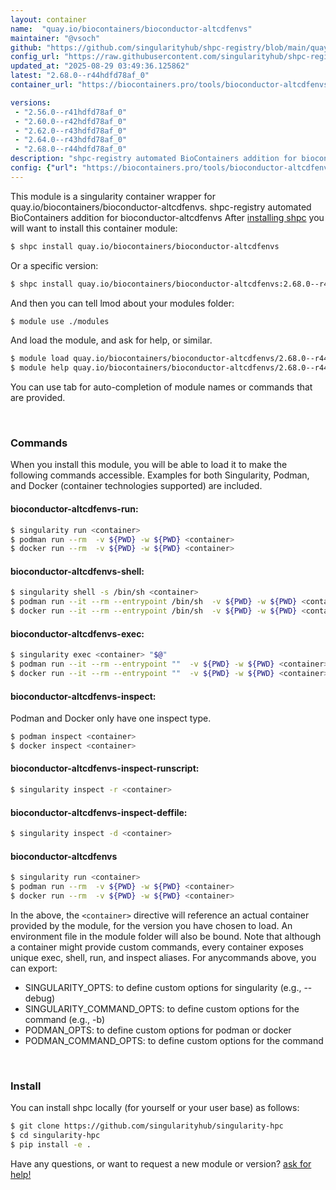 ```yaml
---
layout: container
name:  "quay.io/biocontainers/bioconductor-altcdfenvs"
maintainer: "@vsoch"
github: "https://github.com/singularityhub/shpc-registry/blob/main/quay.io/biocontainers/bioconductor-altcdfenvs/container.yaml"
config_url: "https://raw.githubusercontent.com/singularityhub/shpc-registry/main/quay.io/biocontainers/bioconductor-altcdfenvs/container.yaml"
updated_at: "2025-08-29 03:49:36.125862"
latest: "2.68.0--r44hdfd78af_0"
container_url: "https://biocontainers.pro/tools/bioconductor-altcdfenvs"

versions:
 - "2.56.0--r41hdfd78af_0"
 - "2.60.0--r42hdfd78af_0"
 - "2.62.0--r43hdfd78af_0"
 - "2.64.0--r43hdfd78af_0"
 - "2.68.0--r44hdfd78af_0"
description: "shpc-registry automated BioContainers addition for bioconductor-altcdfenvs"
config: {"url": "https://biocontainers.pro/tools/bioconductor-altcdfenvs", "maintainer": "@vsoch", "description": "shpc-registry automated BioContainers addition for bioconductor-altcdfenvs", "latest": {"2.68.0--r44hdfd78af_0": "sha256:9eca1900d748e0d13c77f7c1e137a73f213a0acfea421c33ca967d98bc238d69"}, "tags": {"2.56.0--r41hdfd78af_0": "sha256:e9bc1f4ef3f912f941b569f823a799783a6c51a40f284cc826fb27848b73fac2", "2.60.0--r42hdfd78af_0": "sha256:dcaa7421c450eacd5f6c3d039b22c3306acbc6ac8a1847f3e01c575552655c93", "2.62.0--r43hdfd78af_0": "sha256:a5519cc072def5bfc89951e56f87ac144567b73ff95f7d9f50194837370206cf", "2.64.0--r43hdfd78af_0": "sha256:dc00c4a175ad92c179127823c3fd96682d1562c2e55c7416720ea4f6fe206b50", "2.68.0--r44hdfd78af_0": "sha256:9eca1900d748e0d13c77f7c1e137a73f213a0acfea421c33ca967d98bc238d69"}, "docker": "quay.io/biocontainers/bioconductor-altcdfenvs"}
---
```


This module is a singularity container wrapper for quay.io/biocontainers/bioconductor-altcdfenvs.
shpc-registry automated BioContainers addition for bioconductor-altcdfenvs
After [installing shpc](#install) you will want to install this container module:


```bash
$ shpc install quay.io/biocontainers/bioconductor-altcdfenvs
```

Or a specific version:

```bash
$ shpc install quay.io/biocontainers/bioconductor-altcdfenvs:2.68.0--r44hdfd78af_0
```

And then you can tell lmod about your modules folder:

```bash
$ module use ./modules
```

And load the module, and ask for help, or similar.

```bash
$ module load quay.io/biocontainers/bioconductor-altcdfenvs/2.68.0--r44hdfd78af_0
$ module help quay.io/biocontainers/bioconductor-altcdfenvs/2.68.0--r44hdfd78af_0
```

You can use tab for auto-completion of module names or commands that are provided.

<br>

### Commands

When you install this module, you will be able to load it to make the following commands accessible.
Examples for both Singularity, Podman, and Docker (container technologies supported) are included.

#### bioconductor-altcdfenvs-run:

```bash
$ singularity run <container>
$ podman run --rm  -v ${PWD} -w ${PWD} <container>
$ docker run --rm  -v ${PWD} -w ${PWD} <container>
```

#### bioconductor-altcdfenvs-shell:

```bash
$ singularity shell -s /bin/sh <container>
$ podman run --it --rm --entrypoint /bin/sh  -v ${PWD} -w ${PWD} <container>
$ docker run --it --rm --entrypoint /bin/sh  -v ${PWD} -w ${PWD} <container>
```

#### bioconductor-altcdfenvs-exec:

```bash
$ singularity exec <container> "$@"
$ podman run --it --rm --entrypoint ""  -v ${PWD} -w ${PWD} <container> "$@"
$ docker run --it --rm --entrypoint ""  -v ${PWD} -w ${PWD} <container> "$@"
```

#### bioconductor-altcdfenvs-inspect:

Podman and Docker only have one inspect type.

```bash
$ podman inspect <container>
$ docker inspect <container>
```

#### bioconductor-altcdfenvs-inspect-runscript:

```bash
$ singularity inspect -r <container>
```

#### bioconductor-altcdfenvs-inspect-deffile:

```bash
$ singularity inspect -d <container>
```



#### bioconductor-altcdfenvs

```bash
$ singularity run <container>
$ podman run --rm  -v ${PWD} -w ${PWD} <container>
$ docker run --rm  -v ${PWD} -w ${PWD} <container>
```


In the above, the `<container>` directive will reference an actual container provided
by the module, for the version you have chosen to load. An environment file in the
module folder will also be bound. Note that although a container
might provide custom commands, every container exposes unique exec, shell, run, and
inspect aliases. For anycommands above, you can export:

 - SINGULARITY_OPTS: to define custom options for singularity (e.g., --debug)
 - SINGULARITY_COMMAND_OPTS: to define custom options for the command (e.g., -b)
 - PODMAN_OPTS: to define custom options for podman or docker
 - PODMAN_COMMAND_OPTS: to define custom options for the command

<br>

### Install

You can install shpc locally (for yourself or your user base) as follows:

```bash
$ git clone https://github.com/singularityhub/singularity-hpc
$ cd singularity-hpc
$ pip install -e .
```

Have any questions, or want to request a new module or version? [ask for help!](https://github.com/singularityhub/singularity-hpc/issues)